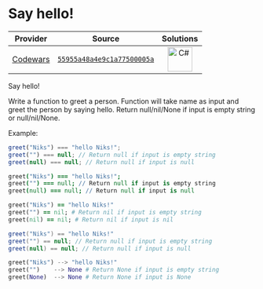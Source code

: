 [_metadata_:generated]: - "true"

# Say hello!

<!-- INFO TABLE BEGIN -->

| Provider                                        | Source                                                                               | Solutions                                                                                                                           |
| :---------------------------------------------: | :----------------------------------------------------------------------------------: | :---------------------------------------------------------------------------------------------------------------------------------: |
| [Codewars](../../../docs/providers/Codewars.md) | [`55955a48a4e9c1a77500005a`](https://www.codewars.com/kata/55955a48a4e9c1a77500005a) | [<img src="https://res.cloudinary.com/rascaltwo/image/upload/v1631924063/c_bnvpsm.svg" alt="C#" title="C#" width="50" />](solve.cs) |

<!-- INFO TABLE END -->

Say hello!

Write a function to greet a person. Function will take name as input and greet the person by saying hello.
Return null/nil/None if input is empty string or null/nil/None.

Example: 

```javascript
greet("Niks") === "hello Niks!";
greet("") === null; // Return null if input is empty string
greet(null) === null; // Return null if input is null
```
```coffeescript
greet("Niks") === "hello Niks!";
greet("") === null; // Return null if input is empty string
greet(null) === null; // Return null if input is null
```
```ruby
greet("Niks") == "hello Niks!"
greet("") == nil; # Return nil if input is empty string
greet(nil) == nil; # Return nil if input is nil
```
```csharp
greet("Niks") == "hello Niks!"
greet("") == null; // Return null if input is empty string
greet(null) == null; // Return null if input is null
```
```python
greet("Niks") --> "hello Niks!"
greet("")    --> None # Return None if input is empty string
greet(None)  --> None # Return None if input is None
```

